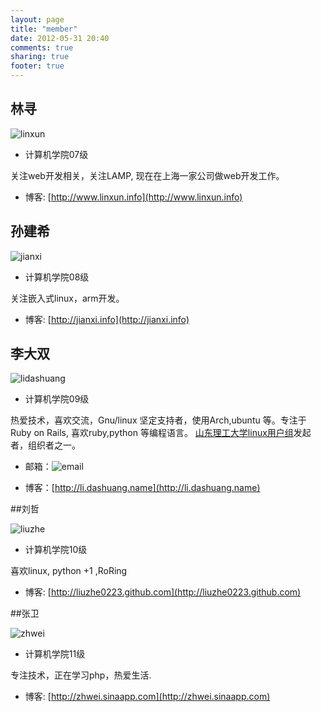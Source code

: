 ```yaml
---
layout: page
title: "member"
date: 2012-05-31 20:40
comments: true
sharing: true
footer: true
---
```


## 林寻

![linxun](http://pic.yupoo.com/lidashuang/C0rN1fbE/ySXk3.jpg)

* 计算机学院07级

 关注web开发相关，关注LAMP, 现在在上海一家公司做web开发工作。

* 博客: [http://www.linxun.info](http://www.linxun.info)

## 孙建希

![jianxi](http://pic.yupoo.com/ycsunjane/BUEXkBsM/medium.jpg)

* 计算机学院08级

 关注嵌入式linux，arm开发。

* 博客: [http://jianxi.info](http://jianxi.info)


## 李大双

![lidashuang](http://pic.yupoo.com/lidashuang/Bsd1wKDt/medish.jpg)

* 计算机学院09级

 热爱技术，喜欢交流，Gnu/linux 坚定支持者，使用Arch,ubuntu 等。专注于Ruby on Rails, 喜欢ruby,python
 等编程语言。 [山东理工大学linux用户组](http://sdutlinux.org)发起者，组织者之一。

 * 邮箱：![email](http://wiki.dashuang.name/html/css/bg/image.png)

 * 博客：[http://li.dashuang.name](http://li.dashuang.name)


##刘哲

![liuzhe](http://pic.yupoo.com/liuzhe0223/Co76LOoA/QC2zW.jpg)

* 计算机学院10级

 喜欢linux, python +1 ,RoRing

* 博客: [http://liuzhe0223.github.com](http://liuzhe0223.github.com)


##张卫

![zhwei](http://jwch.sdut.edu.cn/book/_images/uyTi.jpg)

* 计算机学院11级

 专注技术，正在学习php，热爱生活.

* 博客: [http://zhwei.sinaapp.com](http://zhwei.sinaapp.com)
